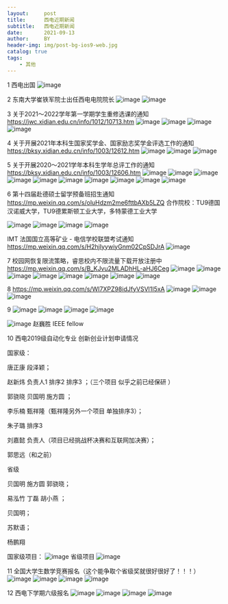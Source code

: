 ```yaml
---
layout:     post
title:      西电近期新闻
subtitle:   西电近期新闻
date:       2021-09-13
author:     BY
header-img: img/post-bg-ios9-web.jpg
catalog: true
tags:
    - 其他 
---
```

1 西电出国 
![image](https://user-images.githubusercontent.com/24884878/133114587-70fdedd5-5ebf-45bc-9e6a-323e90b94880.png)

2 
东南大学崔铁军院士出任西电电院院长
![image](https://user-images.githubusercontent.com/24884878/133114741-a5d89404-1470-4623-9352-776c603bf38e.png)
![image](https://user-images.githubusercontent.com/24884878/133114816-9ac88ba7-5d09-479c-8d29-86d236ec23fa.png)

3 关于2021～2022学年第一学期学生重修选课的通知
https://jwc.xidian.edu.cn/info/1012/10713.htm
![image](https://user-images.githubusercontent.com/24884878/133114946-4aa85f96-94be-4b4b-80a4-4a3f6422d1a4.png)
![image](https://user-images.githubusercontent.com/24884878/133114977-cc8d4eae-1cd0-494a-9d97-74b20a8d7060.png)
![image](https://user-images.githubusercontent.com/24884878/133115007-937f8728-e9af-4f97-be13-db502cdb621b.png)
![image](https://user-images.githubusercontent.com/24884878/133115025-20a64b21-0297-4fd7-9944-14fdc426665f.png)

4 关于开展2021年本科生国家奖学金、国家励志奖学金评选工作的通知
https://bksy.xidian.edu.cn/info/1003/12612.htm
![image](https://user-images.githubusercontent.com/24884878/133115082-00f42268-304c-4163-a580-20e21b2c9ee4.png)
![image](https://user-images.githubusercontent.com/24884878/133115113-0eb05982-dbe2-43ca-95d7-4fc4256e25a6.png)
![image](https://user-images.githubusercontent.com/24884878/133115135-5a219271-5a8d-4ba4-9a9f-6768c09cee1b.png)

5 关于开展2020～2021学年本科生学年总评工作的通知
https://bksy.xidian.edu.cn/info/1003/12606.htm
![image](https://user-images.githubusercontent.com/24884878/133115219-3df216ea-7625-4fd1-80e1-af5ebb207c11.png)
![image](https://user-images.githubusercontent.com/24884878/133115256-2bb4df7f-ab1a-454f-b6f8-0f2f3578fe8c.png)
![image](https://user-images.githubusercontent.com/24884878/133115287-c767d85c-4ab6-4843-a73f-26e6e7a761bd.png)
![image](https://user-images.githubusercontent.com/24884878/133115314-5f575d92-56d9-44a3-a5c3-b213e65c22a1.png)
![image](https://user-images.githubusercontent.com/24884878/133115340-5598d27b-97ed-41d5-af03-35ceee655fbd.png)
![image](https://user-images.githubusercontent.com/24884878/133115366-f6245632-8db6-43ff-b49d-b65d970b7850.png)
![image](https://user-images.githubusercontent.com/24884878/133115394-105306cf-77e3-4f8c-82b7-18e6fd99825e.png)
![image](https://user-images.githubusercontent.com/24884878/133115416-cc353178-3896-4a53-a0a9-ba0a4d103357.png)
![image](https://user-images.githubusercontent.com/24884878/133115449-bd93c6e7-d960-4dca-9e64-a65740267a9a.png)
![image](https://user-images.githubusercontent.com/24884878/133115476-1ebc0bf9-ccc8-48f1-a9fb-d272178f8c65.png)

6 第十四届赴德硕士留学预备班招生通知
https://mp.weixin.qq.com/s/oluHdzm2me6fttbAXb5LZQ
合作院校：TU9德国汉诺威大学，TU9德累斯顿工业大学，多特蒙德工业大学 

![image](https://user-images.githubusercontent.com/24884878/133115684-a98e43ba-1f7e-4b02-a577-b2e12f212122.png)
![image](https://user-images.githubusercontent.com/24884878/133115708-4f5481dd-4173-44a6-b95e-7dcaefa5b462.png)
![image](https://user-images.githubusercontent.com/24884878/133115764-8e3d9917-bdfe-42dc-9822-9ccb4e45047e.png)
![image](https://user-images.githubusercontent.com/24884878/133115793-226cbe29-96f6-4ac7-8bbf-9dafb74d1b96.png)


IMT 法国国立高等矿业 - 电信学校联盟考试通知
https://mp.weixin.qq.com/s/H2hjIyywiyGnm02CpSDJrA
![image](https://user-images.githubusercontent.com/24884878/133278105-17d1c9eb-d51f-41e9-b651-c5cb59cd5a2e.png)




7 校园网恢复限流策略，睿思校内不限流量下载开放注册中
https://mp.weixin.qq.com/s/B_KJvu2MLADhHL-aHJ6Ceg
![image](https://user-images.githubusercontent.com/24884878/133116165-877de938-9b0e-47ec-8a4e-03bc4f0377c2.png)
![image](https://user-images.githubusercontent.com/24884878/133116196-c79f433f-af8e-4712-a3a2-27c1479fbe41.png)
![image](https://user-images.githubusercontent.com/24884878/133116231-cbf387c3-d60c-4149-8cd1-77253e1ab6f7.png)
![image](https://user-images.githubusercontent.com/24884878/133116275-d32d69fe-f491-4400-9418-81f03ef60c73.png)
![image](https://user-images.githubusercontent.com/24884878/133116306-5ab83c56-2bba-497b-8b5d-5f629482ead4.png)
![image](https://user-images.githubusercontent.com/24884878/133116340-9a4bb74e-f85a-41fc-b65b-47ece30f00fe.png)
![image](https://user-images.githubusercontent.com/24884878/133116375-966f6b07-08ab-4eea-b6de-0d6d6ab43f2a.png)
![image](https://user-images.githubusercontent.com/24884878/133116416-1f36a0da-7f5a-4047-85e3-baaf9f45448f.png)

8 https://mp.weixin.qq.com/s/WI7XPZ98idJfyVSVl1I5xA
![image](https://user-images.githubusercontent.com/24884878/133116643-74fba262-cc5e-4e4a-8c95-d1a7ceeb304f.png)
![image](https://user-images.githubusercontent.com/24884878/133116666-15c0b5c2-b64e-4b2f-be6b-138d20ddc4de.png)
![image](https://user-images.githubusercontent.com/24884878/133116684-101e4bcf-7a27-4acc-b5e9-123fb8babc3f.png)

9 
![image](https://user-images.githubusercontent.com/24884878/133116981-70b83151-f555-44d2-abdb-32838859df13.png)
![image](https://user-images.githubusercontent.com/24884878/133117005-38f2d943-783c-486d-ae67-e211b23a146d.png)
![image](https://user-images.githubusercontent.com/24884878/133117028-6c6d8b1e-0264-4a03-86f1-edae43bd1ad0.png)
![image](https://user-images.githubusercontent.com/24884878/133117060-084f621a-eba7-4fc7-94bd-49af9eaea001.png)

![image](https://user-images.githubusercontent.com/24884878/133119804-104bfff9-a7db-42e4-ac0e-773aacf89ba7.png)
赵巍胜  IEEE fellow 


10 西电2019级自动化专业 创新创业计划申请情况 

国家级：  

唐正康  段泽颖；

赵新炜 负责人1  排序2 排序3  ；（三个项目 似乎之前已经保研 ）

郭骁晓 贝国明 施方圆 ；

李乐楠 甄祥隆（甄祥隆另外一个项目 单独排序3）；

朱子璐 排序3 

刘嘉懿 负责人（项目已经挑战杯决赛和互联网加决赛）；

郭思远（和之前）

省级 

贝国明 施方圆  郭骁晓；

易泓竹 丁磊 胡小燕 ；

贝国明；

苏默语；

杨鹏翔 


国家级项目：
![image](https://user-images.githubusercontent.com/24884878/135016134-b27810ba-2652-4952-a2ec-0db44fd2fa5c.png)
省级项目
![image](https://user-images.githubusercontent.com/24884878/135016156-c9f7f67f-70ed-4adb-b063-e002bf3e6029.png)


11 
全国大学生数学竞赛报名（这个能争取个省级奖就很好很好了！！！）
![image](https://user-images.githubusercontent.com/24884878/133760210-79e2a726-65da-4a1d-991c-1f8a6cca18d5.png)
![image](https://user-images.githubusercontent.com/24884878/133760249-6c6eec29-622b-46a7-80e1-74cf8a4d6970.png)
![image](https://user-images.githubusercontent.com/24884878/133760266-3dffdfcf-6522-45d2-9830-f719c5061671.png)
![image](https://user-images.githubusercontent.com/24884878/133760312-c8a5f563-5d61-482e-9d5a-d2ae3c323529.png)

12 西电下学期六级报名
![image](https://user-images.githubusercontent.com/24884878/133760395-f9a1a390-1936-4700-bb18-e1c89f7c4aa4.png)
![image](https://user-images.githubusercontent.com/24884878/133760432-2a3046b3-3525-400f-ab0b-bc8d80db5297.png)
![image](https://user-images.githubusercontent.com/24884878/133760479-d2191680-e7e8-48f7-9e18-a96bbc24fce1.png)
![image](https://user-images.githubusercontent.com/24884878/133760509-7642368f-d63b-42bc-9bcb-3160b35b7cba.png)






